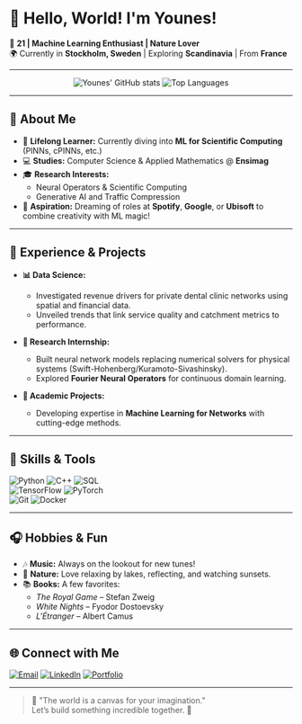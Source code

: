 # 👋 Hello, World! I'm Younes!

🌟 **21 | Machine Learning Enthusiast | Nature Lover**  
🌍 Currently in **Stockholm, Sweden** | Exploring **Scandinavia** | From **France**  

---

<div align="center">
  <img src="https://github-readme-stats.vercel.app/api?username=your-username&show_icons=true&theme=tokyonight&hide_border=true" alt="Younes' GitHub stats" />
  <img src="https://github-readme-stats.vercel.app/api/top-langs/?username=your-username&layout=compact&theme=tokyonight&hide_border=true" alt="Top Languages" />
</div>

---

## 🚀 About Me

- 🌱 **Lifelong Learner:** Currently diving into **ML for Scientific Computing** (PINNs, cPINNs, etc.)
- 💻 **Studies:** Computer Science & Applied Mathematics @ **Ensimag**  
- 🎓 **Research Interests:**  
  - Neural Operators & Scientific Computing  
  - Generative AI and Traffic Compression  
- 🧠 **Aspiration:** Dreaming of roles at **Spotify**, **Google**, or **Ubisoft** to combine creativity with ML magic!  

---

## 💼 Experience & Projects

- **📊 Data Science:**  
  - Investigated revenue drivers for private dental clinic networks using spatial and financial data.  
  - Unveiled trends that link service quality and catchment metrics to performance.  

- **🤖 Research Internship:**  
  - Built neural network models replacing numerical solvers for physical systems (Swift-Hohenberg/Kuramoto-Sivashinsky).  
  - Explored **Fourier Neural Operators** for continuous domain learning.  

- **📝 Academic Projects:**  
  - Developing expertise in **Machine Learning for Networks** with cutting-edge methods.  

---

## 🌟 Skills & Tools

![Python](https://img.shields.io/badge/Python-%2314354C.svg?style=flat&logo=python&logoColor=white)
![C++](https://img.shields.io/badge/C++-%2300599C.svg?style=flat&logo=c%2B%2B&logoColor=white)
![SQL](https://img.shields.io/badge/SQL-%2307405e.svg?style=flat&logo=sqlite&logoColor=white)  
![TensorFlow](https://img.shields.io/badge/TensorFlow-%23FF6F00.svg?style=flat&logo=tensorflow&logoColor=white)
![PyTorch](https://img.shields.io/badge/PyTorch-%23EE4C2C.svg?style=flat&logo=pytorch&logoColor=white)  
![Git](https://img.shields.io/badge/Git-%23F05033.svg?style=flat&logo=git&logoColor=white)
![Docker](https://img.shields.io/badge/Docker-%232496ED.svg?style=flat&logo=docker&logoColor=white)

---

## 🎧 Hobbies & Fun

- 🎶 **Music:** Always on the lookout for new tunes!  
- 🌳 **Nature:** Love relaxing by lakes, reflecting, and watching sunsets.  
- 📚 **Books:** A few favorites:  
  - *The Royal Game* – Stefan Zweig  
  - *White Nights* – Fyodor Dostoevsky  
  - *L'Étranger* – Albert Camus  

---

## 🌐 Connect with Me

[![Email](https://img.shields.io/badge/Email-D14836?style=flat&logo=gmail&logoColor=white)](mailto:your-email@example.com)
[![LinkedIn](https://img.shields.io/badge/LinkedIn-%230077B5.svg?style=flat&logo=linkedin&logoColor=white)](https://linkedin.com/in/your-profile)
[![Portfolio](https://img.shields.io/badge/Portfolio-%2312100E.svg?style=flat&logo=firefox&logoColor=white)](https://yourportfolio.com)

---

> 🌌 "The world is a canvas for your imagination."  
> Let’s build something incredible together. 🌟
